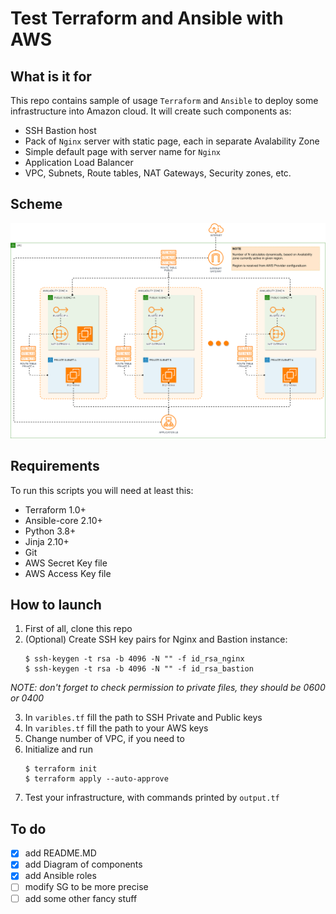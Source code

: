 # Test Terraform and Ansible with AWS

## What is it for
This repo contains sample of usage ```Terraform``` and ```Ansible``` to deploy some infrastructure into Amazon cloud.
It will create such components as:
- SSH Bastion host
- Pack of ```Nginx```  server with static page, each in separate Avalability Zone
- Simple default page with server name for ```Nginx```
- Application Load Balancer
- VPC, Subnets, Route tables, NAT Gateways, Security zones, etc.

## Scheme

[ ![](./images/scheme.png) ](./images/scheme.png)

## Requirements
To run this scripts you will need at least this: 
- Terraform 1.0+
- Ansible-core 2.10+
- Python 3.8+
- Jinja 2.10+
- Git
- AWS Secret Key file
- AWS Access Key file

## How to launch
1. First of all, clone this repo
2. (Optional) Create SSH key pairs for Nginx and Bastion instance:
    ```
    $ ssh-keygen -t rsa -b 4096 -N "" -f id_rsa_nginx
    $ ssh-keygen -t rsa -b 4096 -N "" -f id_rsa_bastion
    ```  
*NOTE: don't forget to check permission to private files, they should be 0600 or 0400*

3. In ```varibles.tf``` fill the path to SSH Private and Public keys
4. In ```varibles.tf``` fill the path to your AWS keys
5. Change number of VPC, if you need to
6. Initialize and run
    ```
    $ terraform init
    $ terraform apply --auto-approve
    ```
7. Test your infrastructure, with commands printed by ```output.tf```

## To do
 - [x] add README.MD
 - [x] add Diagram of components
 - [x] add Ansible roles
 - [ ] modify SG to be more precise
 - [ ] add some other fancy stuff